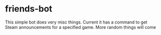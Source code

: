 # friends-bot

This simple bot does very misc things. Current it has a command to get Steam announcements for a specified game. More random things will come
